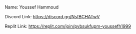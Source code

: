 Name: Youssef Hammoud

Discord Link: https://discord.gg/NsfBCHATwV

Replit Link: https://replit.com/join/pvbsukfupm-youssefh1999
